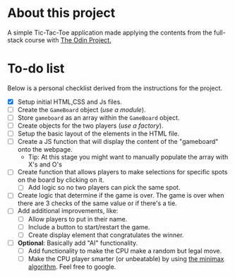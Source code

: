 # About this project

A simple Tic-Tac-Toe application made applying the contents from the full-stack course with [The Odin Project.](https://www.theodinproject.com/) 

# To-do list 
Below is a personal checklist derived from the instructions for the project.
- [x] Setup initial HTML,CSS and Js files.  
- [ ]  Create the `GameBoard` object (*use a module*).
  - [ ] Store `gameboard` as an array within the `GameBoard` object.
- [ ] Create objects for the two players (*use a factory*). 
- [ ] Setup the basic layout of the elements in the HTML file. 
- [ ] Create a JS function that will display the content of the "gameboard" onto the webpage. 
  - Tip: At this stage you might want to manually populate the array with X's and O's
- [ ] Create function that allows players to make selections for specific spots on the board by clicking on it. 
  - [ ] Add logic so no two players can pick the same spot. 
- [ ] Create logic that determine if the game is over. The game is over when there are 3 checks of the same value or if there's a tie.
- [ ] Add additional improvements, like:
  - [ ] Allow players to put in their name.
  - [ ] Include a button to start/restart the game.
  - [ ] Create display element that congratulates the winner. 
- [ ] **Optional**: Basically add "AI" functionality. 
  - [ ] Add functionality to make the CPU make a random but legal move. 
  - [ ] Make the CPU player smarter (or unbeatable) by using [the minimax algorithm](https://en.wikipedia.org/wiki/Minimax). Feel free to google. 